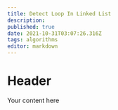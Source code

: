 ```yaml
---
title: Detect Loop In Linked List
description: 
published: true
date: 2021-10-31T03:07:26.316Z
tags: algorithms
editor: markdown
---
```


# Header
Your content here